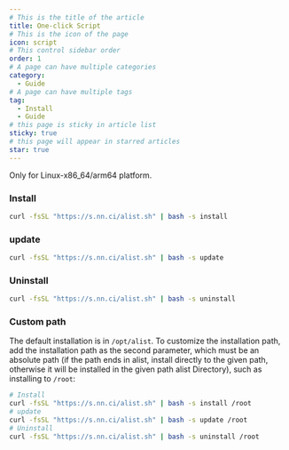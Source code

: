 ```yaml
---
# This is the title of the article
title: One-click Script
# This is the icon of the page
icon: script
# This control sidebar order
order: 1
# A page can have multiple categories
category:
  - Guide
# A page can have multiple tags
tag:
  - Install
  - Guide
# this page is sticky in article list
sticky: true
# this page will appear in starred articles
star: true
---
```


Only for Linux-x86_64/arm64 platform.

### Install

```bash
curl -fsSL "https://s.nn.ci/alist.sh" | bash -s install
```

### update

```bash
curl -fsSL "https://s.nn.ci/alist.sh" | bash -s update
```

### Uninstall

```bash
curl -fsSL "https://s.nn.ci/alist.sh" | bash -s uninstall
```

### Custom path

The default installation is in `/opt/alist`. To customize the installation path, add the installation path as the second parameter, which must be an absolute path (if the path ends in alist, install directly to the given path, otherwise it will be installed in the given path alist Directory), such as installing to `/root`:

```bash
# Install
curl -fsSL "https://s.nn.ci/alist.sh" | bash -s install /root
# update
curl -fsSL "https://s.nn.ci/alist.sh" | bash -s update /root
# Uninstall
curl -fsSL "https://s.nn.ci/alist.sh" | bash -s uninstall /root
```
